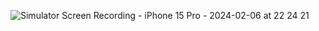 ![Simulator Screen Recording - iPhone 15 Pro - 2024-02-06 at 22 24 21](https://github.com/yanni13/swiftUI/assets/122153297/92580bd2-d12f-4d56-b1f5-13b049bd793f)
